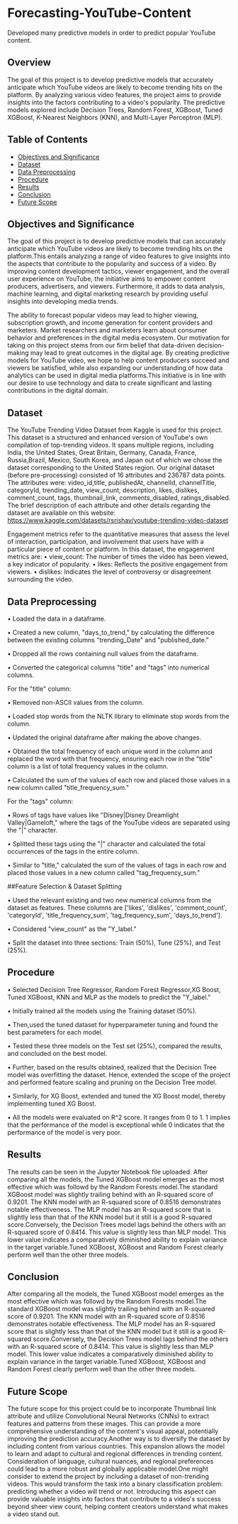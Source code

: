 # Forecasting-YouTube-Content
Developed many predictive models in order to predict popular YouTube content.

## Overview

The goal of this project is to develop predictive models that accurately anticipate which YouTube videos are likely to become trending hits on the platform. By analyzing various video features, the project aims to provide insights into the factors contributing to a video's popularity. The predictive models explored include Decision Trees, Random Forest, XGBoost, Tuned XGBoost, K-Nearest Neighbors (KNN), and Multi-Layer Perceptron (MLP).

## Table of Contents

- [Objectives and Significance](#objectives-and-significance)
- [Dataset](#dataset)
- [Data Preprocessing](#data-preprocessing)
- [Procedure](#procedure)
- [Results](#results)
- [Conclusion](#conclusion)
- [Future Scope](#future-scope)


## Objectives and Significance

The goal of this project is to develop predictive models that can accurately anticipate which YouTube videos are likely to become trending hits on the platform.This entails analyzing a range of video features to give insights into the aspects that contribute to the popularity and success of a video. By improving content development tactics, viewer engagement, and the overall user experience on YouTube, the initiative aims to empower content producers, advertisers, and viewers. Furthermore, it adds to data analysis, machine learning, and digital marketing research by providing useful insights into developing media trends.


The ability to forecast popular videos may lead to higher viewing, subscription growth, and income generation for content providers and marketers. Market researchers and marketers learn about consumer behavior and preferences in the digital media ecosystem. Our motivation for taking on this project stems from our firm belief that data-driven decision-making may lead to great outcomes in the digital age. By creating predictive models for YouTube video, we hope to help content producers succeed and viewers be satisfied, while also expanding our understanding of how data analytics can be used in digital media platforms.This initiative is in line with our desire to use technology and data to create significant and lasting contributions in the digital domain.

## Dataset
The YouTube Trending Video Dataset from Kaggle is used for this project. This dataset is a structured and enhanced version of YouTube's own compilation of top-trending videos. It spans multiple regions, including India, the United States, Great Britain, Germany, Canada, France, Russia,Brazil, Mexico, South Korea, and Japan out of which we chose the dataset corresponding to the United States region.  Our original dataset (before pre-processing) consisted of 16 attributes and 236787 data points. The attributes were: video_id,title, publishedAt, channelId, channelTitle, categoryId, trending_date,  view_count, description, likes, dislikes, comment_count, tags, thumbnail_link, comments_disabled, ratings_disabled.
The brief description of each attribute and other details regarding the dataset are available on this website: https://www.kaggle.com/datasets/rsrishav/youtube-trending-video-dataset

Engagement metrics refer to the quantitative measures that assess the level of interaction, participation, and involvement that users have with a particular piece of content or platform. In this dataset, the engagement metrics are:
•	view_count: The number of times the video has been viewed, a key indicator of popularity.
•	likes: Reflects the positive engagement from viewers.
•	dislikes: Indicates the level of controversy or disagreement surrounding the video.


## Data Preprocessing

•	Loaded the data in a dataframe.

•	Created a new column, "days_to_trend," by calculating the difference between the existing columns "trending_Date" and "published_date."

•	Dropped all the rows containing null values from the dataframe.

•	Converted the categorical columns "title" and "tags" into numerical columns.

For the "title" column:

•	Removed non-ASCII values from the column.

•	Loaded stop words from the NLTK library to eliminate stop words from the column.

•	Updated the original dataframe after making the above changes.

•	Obtained the total frequency of each unique word in the column and replaced the word with that frequency, ensuring each row in the "title" column is a list of total frequency values in the column.

•	Calculated the sum of the values of each row and placed those values in a new column called "title_frequency_sum."

For the "tags" column:

•	Rows of tags have values like "Disney|Disney Dreamlight Valley|Gameloft," where the tags of the YouTube videos are separated using the "|" character.           

•	 Splitted these tags using the "|" character and calculated the total occurrences of the tags in the entire column.

•	Similar to "title," calculated the sum of the values of tags in each row and placed those values in a new column called "tag_frequency_sum."

##Feature Selection & Dataset Splitting

•	Used the relevant existing and two new numerical columns from the dataset as features. These columns are ['likes', 'dislikes', 'comment_count', 'categoryId', 'title_frequency_sum', 'tag_frequency_sum', 'days_to_trend'].

•	Considered "view_count" as the "Y_label."

•	Split the dataset into three sections: Train (50%), Tune (25%), and Test (25%).

## Procedure

•	Selected Decision Tree Regressor, Random Forest Regressor,XG Boost, Tuned XGBoost, KNN and MLP as the models to predict the "Y_label."

•	Initially trained all the models using the Training dataset (50%).

•	Then,used the tuned dataset for hyperparameter tuning and found the best parameters for each model.

•	Tested these three models on the Test set (25%), compared the results, and concluded on the best model.

•	Further, based on the results obtained, realized that the Decision Tree model was overfitting the dataset. Hence, extended the scope of the project and performed feature scaling and pruning on the Decision Tree model.

•	Similarly, for XG Boost, extended and tuned the XG Boost model, thereby implementing tuned XG Boost. 

• All the models were evaluated on R^2 score. It ranges from 0 to 1. 1 implies that the performance of the model is exceptional while 0 indicates that the performance of the model is very poor.

 ## Results
The results can be seen in the Jupyter Notebook file uploaded. 
After comparing all the models, the Tuned XGBoost model emerges as the most effective which was followd by the Random Forests model.The standard XGBoost model was slightly trailing behind with an R-squared score of 0.9201. The KNN model with an R-squared score of 0.8516 demonstrates notable effectiveness. The MLP model has an R-squared score that is slightly less than that of the KNN model but it still is a good R-squared score.Conversely, the Decision Trees model lags behind the others with an R-squared score of 0.8414. This value is slightly less than MLP model. This lower value indicates a comparatively diminished ability to explain variance in the target variable.Tuned XGBoost, XGBoost and Random Forest clearly perform well than the other three models.


## Conclusion
After comparing all the models, the Tuned XGBoost model emerges as the most effective which was followd by the Random Forests model.The standard XGBoost model was slightly trailing behind with an R-squared score of 0.9201. The KNN model with an R-squared score of 0.8516 demonstrates notable effectiveness. The MLP model has an R-squared score that is slightly less than that of the KNN model but it still is a good R-squared score.Conversely, the Decision Trees model lags behind the others with an R-squared score of 0.8414. This value is slightly less than MLP model. This lower value indicates a comparatively diminished ability to explain variance in the target variable.Tuned XGBoost, XGBoost and Random Forest clearly perform well than the other three models.


## Future Scope

The future scope for this project could be to incorporate Thumbnail link attribute and utilize Convolutional Neural Networks (CNNs) to extract features and patterns from these images. This can provide a more comprehensive understanding of the content's visual appeal, potentially improving the prediction accuracy.Another way is to diversify the dataset by including content from various countries. This expansion allows the model to learn and adapt to cultural and regional differences in trending content. Consideration of language, cultural nuances, and regional preferences could lead to a more robust and globally applicable model.One might consider to extend the project by including a dataset of non-trending videos. This would transform the task into a binary classification problem: predicting whether a video will trend or not. Introducing this aspect can provide valuable insights into factors that contribute to a video's success beyond sheer view count, helping content creators understand what makes a video stand out.
